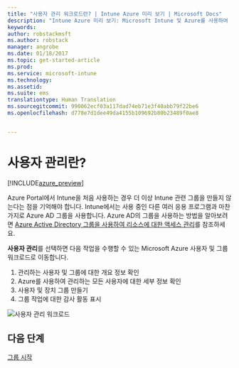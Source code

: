 ```yaml
---
title: "사용자 관리 워크로드란? | Intune Azure 미리 보기 | Microsoft Docs"
description: "Intune Azure 미리 보기: Microsoft Intune 및 Azure를 사용하여 사용자를 보고 관리하는 방법을 알아봅니다."
keywords: 
author: robstackmsft
ms.author: robstack
manager: angrobe
ms.date: 01/18/2017
ms.topic: get-started-article
ms.prod: 
ms.service: microsoft-intune
ms.technology: 
ms.assetid: 
ms.suite: ems
translationtype: Human Translation
ms.sourcegitcommit: 990062ecf03a117dad74eb71e3f40abb79f22be6
ms.openlocfilehash: d778e7d1dee49da4155b109692b80b23489f0ae8


---
```


# <a name="what-is-user-management"></a>사용자 관리란?


[!INCLUDE[azure_preview](../includes/azure_preview.md)]

Azure Portal에서 Intune을 처음 사용하는 경우 더 이상 Intune 관련 그룹을 만들지 않는다는 점을 기억해야 합니다. Intune에서는 사용 중인 다른 여러 응용 프로그램과 마찬가지로 Azure AD 그룹을 사용합니다.
Azure AD의 그룹을 사용하는 방법을 알아보려면 [Azure Active Directory 그룹을 사용하여 리소스에 대한 액세스 관리](https://docs.microsoft.com/en-us/azure/active-directory/active-directory-manage-groups)를 참조하세요.

**사용자 관리**를 선택하면 다음 작업을 수행할 수 있는 Microsoft Azure 사용자 및 그룹 워크로드로 이동합니다.

1. 관리하는 사용자 및 그룹에 대한 개요 정보 확인
2. Azure를 사용하여 관리하는 모든 사용자에 대한 세부 정보 확인
3. 사용자 및 장치 그룹 만들기
4. 그룹 작업에 대한 감사 활동 표시

![사용자 관리 워크로드](./media/manage-users.png)


## <a name="next-step"></a>다음 단계

[그룹 시작](/intune-azure/manage-users/get-started-with-groups)



<!--HONumber=Feb17_HO1-->


